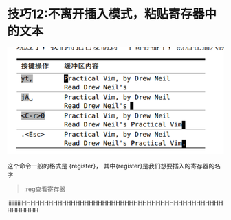 # 技巧12:不离开插入模式，粘贴寄存器中的文本

![](/assets/20190509183926.png)


这个命令一般的格式是 <C-r>{register}， 其中{register}是我们想要插入的寄存器的名字


> :reg查看寄存器


iiiiiiiiiiHHHHHHHHHHHHHHHHHHHHHHHHHHHHHHHHHHHHHHHHHHHHHHHHHHHH








